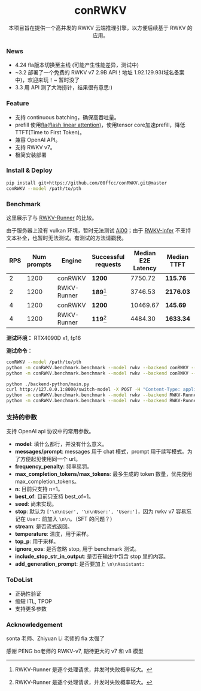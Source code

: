 <h1 align="center">conRWKV</h1>

<div align="center">
    本项目旨在提供一个高并发的 RWKV 云端推理引擎，以方便后续基于 RWKV 的应用。
</div>

### News

- 4.24 fla版本切换至主线 (可能产生性能差异，测试中)
- ~3.2 部署了一个免费的 RWKV v7 2.9B API！地址 1.92.129.93(域名备案中)，欢迎来玩！~ 暂时没了
- 3.3 用 API 测了大海捞针，结果很有意思:)

### Feature

- 支持 continuous batching，确保高吞吐量。
- prefill 使用[fla(flash linear attention)](https://github.com/fla-org/flash-linear-attention/)，使用tensor core加速prefill，降低TTFT(Time to First Token)。
- 兼容 OpenAI API。
- 支持 RWKV v7。
- 极简安装部署

### Install & Deploy

```bash
pip install git+https://github.com/00ffcc/conRWKV.git@master
conRWKV --model /path/to/pth
```

### Benchmark

这里展示了与 [RWKV-Runner](https://github.com/josStorer/RWKV-Runner) 的比较。

由于服务器上没有 vulkan 环境，暂时无法测试 [Ai00](https://github.com/Ai00-X/ai00_server)；由于 [RWKV-Infer](https://github.com/OpenMOSE/RWKV-Infer) 不支持文本补全，也暂时无法测试。有测试的方法请戳我。

| RPS  | Num prompts | Engine      | Successful requests | Median E2E Latency | Median TTFT | Median ITL |
| ---- | ----------- | ----------- | ------------------- | ------------------ | ----------- | ---------- |
| 2    | 1200        | conRWKV     | **1200**            | 7750.72            | **115.76**  | 56.33      |
| 2    | 1200        | RWKV-Runner | **189**[^1]         | 3746.53            | **2176.03** | 16.29      |
| 4    | 1200        | conRWKV     | **1200**            | 10469.67           | **145.69**  | 77.45      |
| 4    | 1200        | RWKV-Runner | **119**[^1]         | 4484.30            | **1633.34** | 15.78      |

[^1]: RWKV-Runner 是逐个处理请求，并发时失败概率较大。

**测试环境：** RTX4090D x1, fp16

**测试命令：**

```bash
conRWKV --model /path/to/pth
python -m conRWKV.benchmark.benchmark --model rwkv --backend conRWKV --request-rate 2 --num-prompts 1200
python -m conRWKV.benchmark.benchmark --model rwkv --backend conRWKV --request-rate 4 --num-prompts 1200
```

```bash
python ./backend-python/main.py
curl http://127.0.0.1:8000/switch-model -X POST -H "Content-Type: application/json" -d '{"model":"/path/to/pth","strategy":"cuda fp16","deploy":"true"}'
python -m conRWKV.benchmark.benchmark --model rwkv --backend RWKV-Runner --request-rate 2 --num-prompts 1200
python -m conRWKV.benchmark.benchmark --model rwkv --backend RWKV-Runner --request-rate 4 --num-prompts 1200
```
### 支持的参数

支持 OpenAI api 协议中的常用参数。
- **model**: 填什么都行，并没有什么意义。
- **messages/prompt**: messages 用于 chat 模式，prompt 用于续写模式。为了方便起见使用同一个 url。
- **frequency_penalty**: 频率惩罚。
- **max_completion_tokens/max_tokens**: 最多生成的 token 数量，优先使用 max_completion_tokens。
- **n**: 目前只支持 n=1。
- **best_of**: 目前只支持 best_of=1。
- **seed**: 尚未实现。
- **stop**: 默认为 `['\n\nUser', '\n\nUser:', 'User:']`，因为 rwkv v7 容易忘记在 `User:` 前加入 `\n\n`。（SFT 的问题？）
- **stream**: 是否流式返回。
- **temperature**: 温度，用于采样。
- **top_p**: 用于采样。
- **ignore_eos**: 是否忽略 stop, 用于 benchmark 测试。
- **include_stop_str_in_output**: 是否在输出中包含 stop 里的内容。
- **add_generation_prompt**: 是否要加上 `\n\nAssistant:`

### ToDoList

- 正确性验证
- 缩短 ITL, TPOP
- 支持更多参数

### Acknowledgement

sonta 老师、Zhiyuan Li 老师的 fla 太强了

感谢 PENG bo老师的 RWKV-v7, 期待更大的 v7 和 v8 模型

